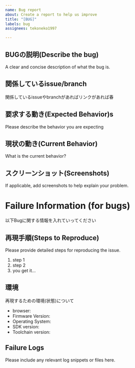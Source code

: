 ```yaml
---
name: Bug report
about: Create a report to help us improve
title: "[BUG]"
labels: bug
assignees: tekoneko1997

---
```


## BUGの説明(Describe the bug)
A clear and concise description of what the bug is.

## 関係しているissue/branch
関係しているissueやbranchがあればリンクがあれば春

## 要求する動き(Expected Behavior)s

Please describe the behavior you are expecting

## 現状の動き(Current Behavior)

What is the current behavior?

## スクリーンショット(Screenshots)
If applicable, add screenshots to help explain your problem.

# Failure Information (for bugs)
以下Bugに関する情報を入れていってください

## 再現手順(Steps to Reproduce)

Please provide detailed steps for reproducing the issue.

1. step 1
2. step 2
3. you get it...

## 環境

再現するための環境(状態)について

* browser:
* Firmware Version:
* Operating System:
* SDK version:
* Toolchain version:

## Failure Logs

Please include any relevant log snippets or files here.
